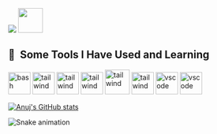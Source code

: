 <img src="https://capsule-render.vercel.app/api?type=waving&color=auto&height=300&section=header&text=Hey%20Everyone!&fontSize=70" />

<a href="https://www.instagram.com/thepiyushmalhotra/">
  <img height="50" src="https://user-images.githubusercontent.com/46517096/166974368-9798f39f-1f46-499c-b14e-81f0a3f83a06.png"/>
</a>

<h2> 🚀 &nbsp;Some Tools I Have Used and Learning</h2>
<p align="left">

<img src="https://img.icons8.com/external-goofy-flat-kerismaker/2x/external-HTML-web-development-goofy-flat-kerismaker.png" alt="bash" width="45" height="45"/>
<img src="https://img.icons8.com/color/2x/tailwindcss.png" alt="tailwind" width="45" height="45"/>
  <img src="https://img.icons8.com/color/2x/typescript.png" alt="tailwind" width="45" height="45"/>
<img src="https://img.icons8.com/color/2x/javascript.png" alt="tailwind" width="45" height="45"/>
  <img src="https://img.icons8.com/bubbles/2x/react.png" alt="tailwind" width="50" height="50"/>
  
  <img src="https://img.icons8.com/fluency/2x/node-js.png" alt="tailwind" width="45" height="45"/>
  <img src="https://img.icons8.com/ios/2x/express-js.png" alt="vscode" width="45" height="45"/>
  <img src="https://img.icons8.com/color/2x/mongodb.png" alt="vscode" width="45" height="45"/>
</p>

[![Anuj's GitHub stats](https://github-readme-stats.vercel.app/api?username=AnujChhikara&theme=radical)](https://github.com/AnujChhikara/github-readme-stats)

![Snake animation](https://github.com/thepiyushmalhotra/thepiyushmalhotra/blob/output/github-contribution-grid-snake.svg)
